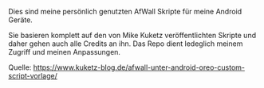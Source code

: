 Dies sind meine persönlich genutzten AfWall Skripte für meine Android Geräte. 

Sie basieren komplett auf den von Mike Kuketz veröffentlichten Skripte und daher gehen auch alle Credits an ihn. Das Repo dient ledeglich meinem Zugriff und meinen Anpassungen.	

Quelle:
https://www.kuketz-blog.de/afwall-unter-android-oreo-custom-script-vorlage/
